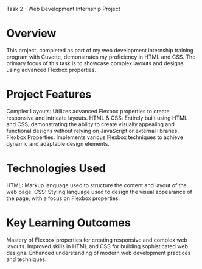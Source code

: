 Task 2 - Web Development Internship Project
# Overview
This project, completed as part of my web development internship training program with Cuvette, demonstrates my proficiency in HTML and CSS. The primary focus of this task is to showcase complex layouts and designs using advanced Flexbox properties.

# Project Features
Complex Layouts: Utilizes advanced Flexbox properties to create responsive and intricate layouts.
HTML & CSS: Entirely built using HTML and CSS, demonstrating the ability to create visually appealing and functional designs without relying on JavaScript or external libraries.
Flexbox Properties: Implements various Flexbox techniques to achieve dynamic and adaptable design elements.
# Technologies Used
HTML: Markup language used to structure the content and layout of the web page.
CSS: Styling language used to design the visual appearance of the page, with a focus on Flexbox properties.
# Key Learning Outcomes
Mastery of Flexbox properties for creating responsive and complex web layouts.
Improved skills in HTML and CSS for building sophisticated web designs.
Enhanced understanding of modern web development practices and techniques.
